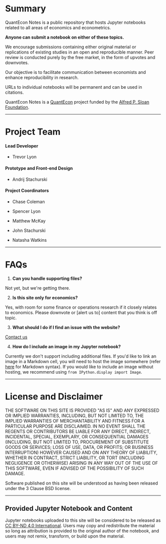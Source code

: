 # Summary

QuantEcon Notes is a public repository that hosts Jupyter notebooks related to
all areas of economics and econometrics.

**Anyone can submit a notebook on either of these topics.**

We encourage submissions containing either original material or replications
of existing studies in an open and reproducible manner.  Peer review is
conducted purely by the free market, in the form of upvotes and downvotes.

Our objective is to facilitate communication between economists and enhance
reproducibility in research.

URLs to individual notebooks will be permanent and can be used in citations.

QuantEcon Notes is a [QuantEcon](https://quantecon.org) project funded by
the [Alfred P. Sloan Foundation](https://sloan.org/).

- - -

# Project Team


####  **Lead Developer**

* Trevor Lyon

####  **Prototype and Front-end Design**

* Andrij Stachurski

#### **Project Coordinators**

* Chase Coleman

* Spencer Lyon

* Matthew McKay

* John Stachurski

* Natasha Watkins

- - -

# FAQs

1. **Can you handle supporting files?**  

  Not yet, but we're getting there.  

2. **Is this site only for economics?**  

  Yes, with room for some finance or operations research if it closely relates
  to economics.  Please downvote or [alert us to] content that you think is off
  topic.

3. **What should I do if I find an issue with the website?**  

  [Contact us](mailto:contact@quantecon.org)

4. **How do I include an image in my Jupyter notebook?**

  Currently we don't support including additional files. If you'd like to link an image in a Markdown cell, you will need to host the image somewhere (refer [here](https://commonmark.org/help/) for Markdown syntax).
  If you would like to include an image without hosting, we recommend using `from IPython.display import Image`.

- - -

# License and Disclaimer

THE SOFTWARE ON THIS SITE IS PROVIDED "AS IS" AND ANY EXPRESSED OR IMPLIED
WARRANTIES, INCLUDING, BUT NOT LIMITED TO, THE IMPLIED WARRANTIES OF
MERCHANTABILITY AND FITNESS FOR A PARTICULAR PURPOSE ARE DISCLAIMED. IN NO
EVENT SHALL THE REGENTS OR CONTRIBUTORS BE LIABLE FOR ANY DIRECT, INDIRECT,
INCIDENTAL, SPECIAL, EXEMPLARY, OR CONSEQUENTIAL DAMAGES (INCLUDING, BUT NOT
LIMITED TO, PROCUREMENT OF SUBSTITUTE GOODS OR SERVICES; LOSS OF USE, DATA, OR
PROFITS; OR BUSINESS INTERRUPTION) HOWEVER CAUSED AND ON ANY THEORY OF
LIABILITY, WHETHER IN CONTRACT, STRICT LIABILITY, OR TORT (INCLUDING
NEGLIGENCE OR OTHERWISE) ARISING IN ANY WAY OUT OF THE USE OF THIS SOFTWARE,
EVEN IF ADVISED OF THE POSSIBILITY OF SUCH DAMAGE.

Software published on this site will be understood as having been released
under the 3 Clause BSD license.

- - -

## Provided Jupyter Notebook and Content

Jupyter notebooks uploaded to this site will be considered to be released as
[CC BY-ND 4.0 International](https://creativecommons.org/licenses/by-nd/4.0/).
Users may copy and redistribute the material so long as attribution is
provided to the original author of the notebook, and users may not remix,
transform, or build upon the material.
